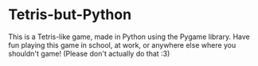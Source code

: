 # Tetris-but-Python
This is a Tetris-like game, made in Python using the Pygame library. Have fun playing this game in school, at work, or anywhere else where you shouldn't game! (Please don't actually do that :3)
